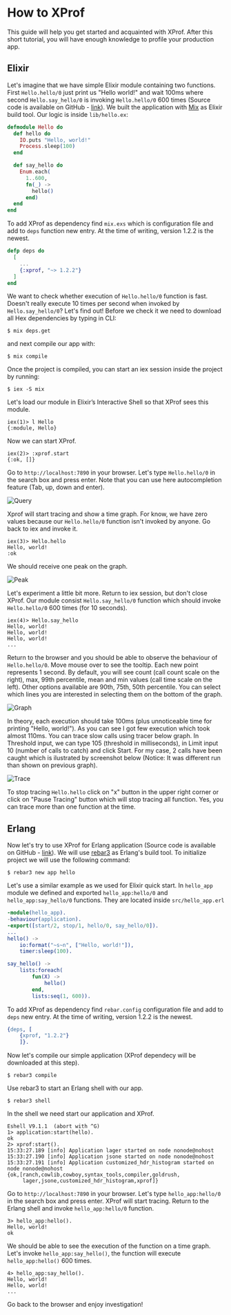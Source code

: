 # How to XProf

This guide will help you get started and acquainted with XProf. After this short tutorial, you will have enough knowledge to profile your production app.

## Elixir

Let's imagine that we have simple Elixir module containing two functions. First `Hello.hello/0` just print us "Hello world!" and wait 100ms where second `Hello.say_hello/0` is invoking `Hello.hello/0` 600 times (Source code is available on GitHub - [link](https://github.com/Appliscale/hello_xprof_elixir)). We built the application with [Mix](https://elixir-lang.org/getting-started/mix-otp/introduction-to-mix.html) as Elixir build tool.
Our logic is inside `lib/hello.ex`:

```elixir
defmodule Hello do
  def hello do
    IO.puts "Hello, world!"
    Process.sleep(100)
  end

  def say_hello do
    Enum.each(
      1..600,
      fn(_) ->
        hello()
      end)
  end
end
```

To add XProf as dependency find `mix.exs` which is configuration file and add to `deps` function new entry. At the time of writing, version 1.2.2 is the newest.

```elixir
defp deps do
  [
    ...
    {:xprof, "~> 1.2.2"}
  ]
end

```
We want to check whether execution of `Hello.hello/0` function is fast. Doesn't really execute 10 times per second when invoked by `Hello.say_hello/0`? Let's find out! Before we check it we need to download all Hex dependencies by typing in CLI:

```
$ mix deps.get
``` 

and next compile our app with:

```
$ mix compile
```

Once the project is compiled, you can start an iex session inside the project by running:

```
$ iex -S mix
```

Let's load our module in Elixir’s Interactive Shell so that XProf sees this module.

```iex
iex(1)> l Hello
{:module, Hello}
```

Now we can start XProf.

```iex
iex(2)> :xprof.start
{:ok, []}
```

Go to `http://localhost:7890` in your browser. Let's type `Hello.hello/0` in the search box and press enter. Note that you can use here autocompletion feature (Tab, up, down and enter).

![Query](docs/query.png)

Xprof will start tracing and show a time graph. For know, we have zero values because our `Hello.hello/0` function isn't invoked by anyone. Go back to iex and invoke it.

```iex
iex(3)> Hello.hello
Hello, world!
:ok
```

We should receive one peak on the graph.

![Peak](docs/peak.png)

Let's experiment a little bit more. Return to iex session, but don't close XProf. Our module consist `Hello.say_hello/0` function which should invoke `Hello.hello/0` 600 times (for 10 seconds).

```
iex(4)> Hello.say_hello
Hello, world!
Hello, world!
Hello, world!
...
```

Return to the browser and you should be able to observe the behaviour of `Hello.hello/0`. Move mouse over to see the tooltip. Each new point represents 1 second. By default, you will see count (call count scale on the right), max, 99th percentile, mean and min values (call time scale on the left). Other options available are 90th, 75th, 50th percentile. You can select which lines you are interested in selecting them on the bottom of the graph.

![Graph](docs/graph.png)

In theory, each execution should take 100ms (plus unnoticeable time for printing "Hello, world!"). As you can see I got few execution which took almost 110ms.
You can trace slow calls using tracer below graph. In Threshold input, we can type 105 (threshold in milliseconds), in Limit input 10 (number of calls to catch) and click Start. For my case, 2 calls have been caught which is ilustrated by screenshot below (Notice: It was different run than shown on previous graph). 

![Trace](docs/trace.png)

To stop tracing `Hello.hello` click on "x" button in the upper right corner or click on "Pause Tracing" button which will stop tracing all function. Yes, you can trace more than one function at the time.

## Erlang

Now let's try to use XProf for Erlang application (Source code is available on GitHub - [link](https://github.com/Appliscale/hello_xprof_erlang)). We will use [rebar3](http://www.rebar3.org/docs/basic-usage) as Erlang's build tool. To initialize project we will use the following command:

```
$ rebar3 new app hello
```

Let's use a similar example as we used for Elixir quick start. In `hello_app` module we defined and exported `hello_app:hello/0` and `hello_app:say_hello/0` functions. They are located inside `src/hello_app.erl`

```erlang
-module(hello_app).
-behaviour(application).
-export([start/2, stop/1, hello/0, say_hello/0]).
...
hello() ->
    io:format("~s~n", ["Hello, world!"]),
    timer:sleep(100).

say_hello() ->
    lists:foreach(
        fun(X) ->
            hello()
        end,
        lists:seq(1, 600)).
```

To add XProf as dependency find `rebar.config` configuration file and add to `deps` new entry. At the time of writing, version 1.2.2 is the newest.

```erlang
{deps, [
    {xprof, "1.2.2"}
    ]}.
```

Now let's compile our simple application (XProf dependecy will be downloaded at this step).

```
$ rebar3 compile
```

Use rebar3 to start an Erlang shell with our app.

```
$ rebar3 shell
```

In the shell we need start our application and XProf.

```
Eshell V9.1.1  (abort with ^G)
1> application:start(hello).
ok
2> xprof:start().
15:33:27.189 [info] Application lager started on node nonode@nohost
15:33:27.190 [info] Application jsone started on node nonode@nohost
15:33:27.191 [info] Application customized_hdr_histogram started on node nonode@nohost
{ok,[ranch,cowlib,cowboy,syntax_tools,compiler,goldrush,
     lager,jsone,customized_hdr_histogram,xprof]}
```

Go to `http://localhost:7890` in your browser. Let's type `hello_app:hello/0` in the search box and press enter. XProf will start tracing. Return to the Erlang shell and invoke `hello_app:hello/0` function.

```
3> hello_app:hello().
Hello, world!
ok
```

We should be able to see the execution of the function on a time graph. Let's invoke `hello_app:say_hello()`, the function will execute `hello_app:hello()` 600 times.

```
4> hello_app:say_hello().
Hello, world!
Hello, world!
...
```

Go back to the browser and enjoy investigation!
